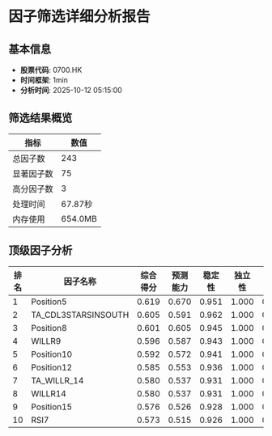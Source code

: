 # 因子筛选详细分析报告

## 基本信息
- **股票代码**: 0700.HK
- **时间框架**: 1min
- **分析时间**: 2025-10-12 05:15:00

## 筛选结果概览
| 指标 | 数值 |
|------|------|
| 总因子数 | 243 |
| 显著因子数 | 75 |
| 高分因子数 | 3 |
| 处理时间 | 67.87秒 |
| 内存使用 | 654.0MB |

## 顶级因子分析
| 排名 | 因子名称 | 综合得分 | 预测能力 | 稳定性 | 独立性 | 实用性 |
|------|----------|----------|----------|--------|--------|--------|
| 1 | Position5 | 0.619 | 0.670 | 0.951 | 1.000 | 0.000 |
| 2 | TA_CDL3STARSINSOUTH | 0.605 | 0.591 | 0.962 | 1.000 | 0.000 |
| 3 | Position8 | 0.601 | 0.605 | 0.945 | 1.000 | 0.000 |
| 4 | WILLR9 | 0.596 | 0.587 | 0.943 | 1.000 | 0.000 |
| 5 | Position10 | 0.592 | 0.572 | 0.941 | 1.000 | 0.000 |
| 6 | Position12 | 0.585 | 0.553 | 0.936 | 1.000 | 0.000 |
| 7 | TA_WILLR_14 | 0.580 | 0.537 | 0.931 | 1.000 | 0.000 |
| 8 | WILLR14 | 0.580 | 0.537 | 0.931 | 1.000 | 0.000 |
| 9 | Position15 | 0.576 | 0.526 | 0.928 | 1.000 | 0.000 |
| 10 | RSI7 | 0.573 | 0.515 | 0.926 | 1.000 | 0.000 |
